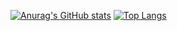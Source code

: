 [![Anurag's GitHub stats](https://github-readme-stats.vercel.app/api?username=RunawayFancy&show_icons=true&theme=buefy)](https://github.com/anuraghazra/github-readme-stats)
[![Top Langs](https://github-readme-stats.vercel.app/api/top-langs/?username=RunawayFancy&layout=compact&theme=buefy)](https://github.com/anuraghazra/github-readme-stats)
